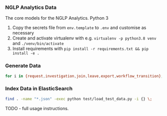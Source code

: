 ### NGLP Analytics Data

The core models for the NGLP Analytics. Python 3

1. Copy the secrets file from `env.template` to `.env` and customise as necessary
2. Create and activate virtualenv with e.g. `virtualenv -p python3.8 venv` and `./venv/bin/activate`
3. Install requirements with `pip install -r requirements.txt && pip install -e .`

### Generate Data

```bash
for i in {request,investigation,join,leave,export,workflow_transition}; do python test/generate_test_data.py -e $i -n 1000; done
```

### Index Data in ElasticSearch

```bash
find . -name "*.json" -exec python test/load_test_data.py -i {} \;
```

TODO - full usage instructions.



